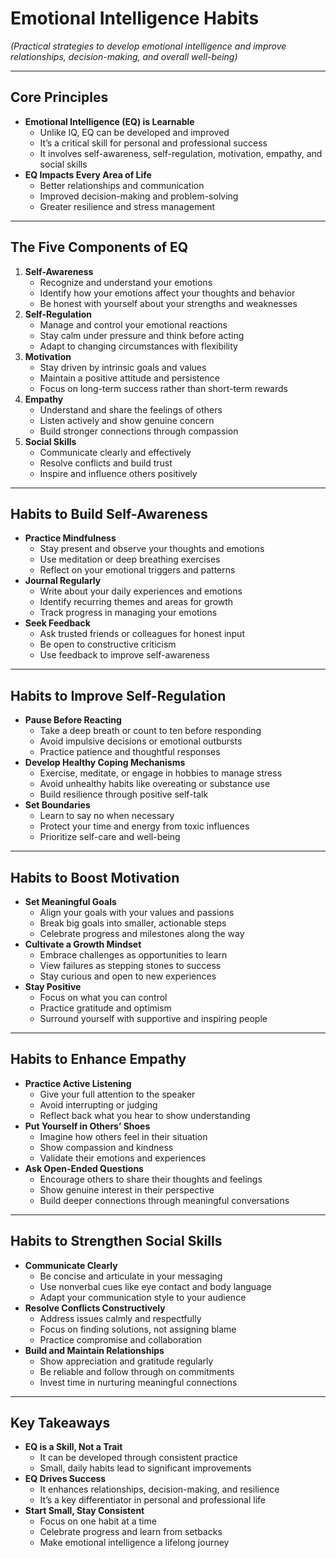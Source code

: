 # Emotional Intelligence Habits

*(Practical strategies to develop emotional intelligence and improve relationships, decision-making, and overall well-being)*

---

## Core Principles

- **Emotional Intelligence (EQ) is Learnable**
  - Unlike IQ, EQ can be developed and improved
  - It’s a critical skill for personal and professional success
  - It involves self-awareness, self-regulation, motivation, empathy, and social skills
- **EQ Impacts Every Area of Life**
  - Better relationships and communication
  - Improved decision-making and problem-solving
  - Greater resilience and stress management

---

## The Five Components of EQ

1. **Self-Awareness**
   - Recognize and understand your emotions
   - Identify how your emotions affect your thoughts and behavior
   - Be honest with yourself about your strengths and weaknesses
2. **Self-Regulation**
   - Manage and control your emotional reactions
   - Stay calm under pressure and think before acting
   - Adapt to changing circumstances with flexibility
3. **Motivation**
   - Stay driven by intrinsic goals and values
   - Maintain a positive attitude and persistence
   - Focus on long-term success rather than short-term rewards
4. **Empathy**
   - Understand and share the feelings of others
   - Listen actively and show genuine concern
   - Build stronger connections through compassion
5. **Social Skills**
   - Communicate clearly and effectively
   - Resolve conflicts and build trust
   - Inspire and influence others positively

---

## Habits to Build Self-Awareness

- **Practice Mindfulness**
  - Stay present and observe your thoughts and emotions
  - Use meditation or deep breathing exercises
  - Reflect on your emotional triggers and patterns
- **Journal Regularly**
  - Write about your daily experiences and emotions
  - Identify recurring themes and areas for growth
  - Track progress in managing your emotions
- **Seek Feedback**
  - Ask trusted friends or colleagues for honest input
  - Be open to constructive criticism
  - Use feedback to improve self-awareness

---

## Habits to Improve Self-Regulation

- **Pause Before Reacting**
  - Take a deep breath or count to ten before responding
  - Avoid impulsive decisions or emotional outbursts
  - Practice patience and thoughtful responses
- **Develop Healthy Coping Mechanisms**
  - Exercise, meditate, or engage in hobbies to manage stress
  - Avoid unhealthy habits like overeating or substance use
  - Build resilience through positive self-talk
- **Set Boundaries**
  - Learn to say no when necessary
  - Protect your time and energy from toxic influences
  - Prioritize self-care and well-being

---

## Habits to Boost Motivation

- **Set Meaningful Goals**
  - Align your goals with your values and passions
  - Break big goals into smaller, actionable steps
  - Celebrate progress and milestones along the way
- **Cultivate a Growth Mindset**
  - Embrace challenges as opportunities to learn
  - View failures as stepping stones to success
  - Stay curious and open to new experiences
- **Stay Positive**
  - Focus on what you can control
  - Practice gratitude and optimism
  - Surround yourself with supportive and inspiring people

---

## Habits to Enhance Empathy

- **Practice Active Listening**
  - Give your full attention to the speaker
  - Avoid interrupting or judging
  - Reflect back what you hear to show understanding
- **Put Yourself in Others’ Shoes**
  - Imagine how others feel in their situation
  - Show compassion and kindness
  - Validate their emotions and experiences
- **Ask Open-Ended Questions**
  - Encourage others to share their thoughts and feelings
  - Show genuine interest in their perspective
  - Build deeper connections through meaningful conversations

---

## Habits to Strengthen Social Skills

- **Communicate Clearly**
  - Be concise and articulate in your messaging
  - Use nonverbal cues like eye contact and body language
  - Adapt your communication style to your audience
- **Resolve Conflicts Constructively**
  - Address issues calmly and respectfully
  - Focus on finding solutions, not assigning blame
  - Practice compromise and collaboration
- **Build and Maintain Relationships**
  - Show appreciation and gratitude regularly
  - Be reliable and follow through on commitments
  - Invest time in nurturing meaningful connections

---

## Key Takeaways

- **EQ is a Skill, Not a Trait**
  - It can be developed through consistent practice
  - Small, daily habits lead to significant improvements
- **EQ Drives Success**
  - It enhances relationships, decision-making, and resilience
  - It’s a key differentiator in personal and professional life
- **Start Small, Stay Consistent**
  - Focus on one habit at a time
  - Celebrate progress and learn from setbacks
  - Make emotional intelligence a lifelong journey
